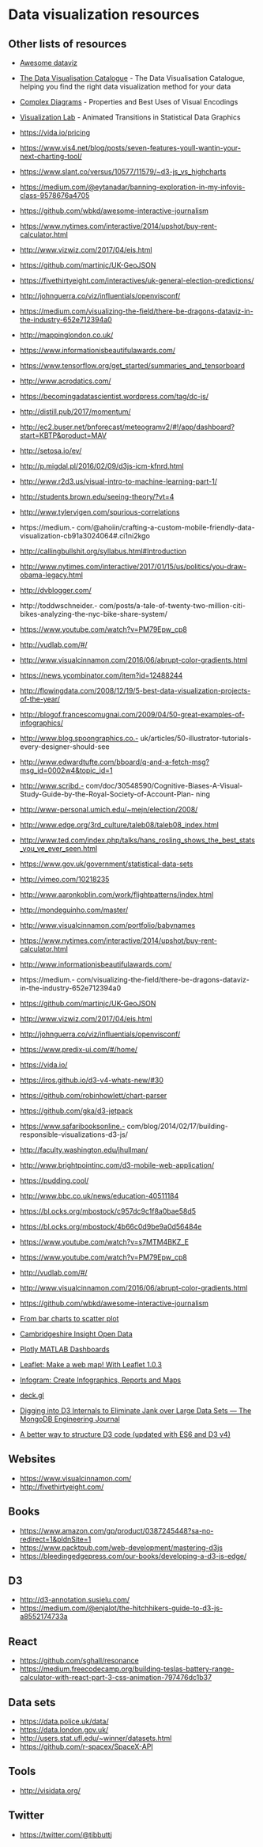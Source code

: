 # Data visualization resources

## Other lists of resources

- [Awesome dataviz](https://github.com/fasouto/awesome-dataviz)

- [The Data Visualisation Catalogue](http://www.datavizcatalogue.com/) - The Data Visualisation Catalogue, helping you find the right data visualization method for your data
- [Complex Diagrams](http://complexdiagrams.com/properties) - Properties and Best Uses of Visual Encodings
- [Visualization Lab](http://vis.berkeley.edu/papers/animated_transitions/) - Animated Transitions in Statistical Data Graphics
- https://vida.io/pricing
- https://www.vis4.net/blog/posts/seven-features-youll-wantin-your-next-charting-tool/
- https://www.slant.co/versus/10577/11579/~d3-js_vs_highcharts
- https://medium.com/@eytanadar/banning-exploration-in-my-infovis-class-9578676a4705
- https://github.com/wbkd/awesome-interactive-journalism
- https://www.nytimes.com/interactive/2014/upshot/buy-rent-calculator.html
- http://www.vizwiz.com/2017/04/eis.html
- https://github.com/martinjc/UK-GeoJSON
- https://fivethirtyeight.com/interactives/uk-general-election-predictions/
- http://johnguerra.co/viz/influentials/openvisconf/
- https://medium.com/visualizing-the-field/there-be-dragons-dataviz-in-the-industry-652e712394a0
- http://mappinglondon.co.uk/
- https://www.informationisbeautifulawards.com/
- https://www.tensorflow.org/get_started/summaries_and_tensorboard
- http://www.acrodatics.com/
- https://becomingadatascientist.wordpress.com/tag/dc-js/
- http://distill.pub/2017/momentum/
- http://ec2.buser.net/bnforecast/meteogramv2/#!/app/dashboard?start=KBTP&product=MAV
- http://setosa.io/ev/
- http://p.migdal.pl/2016/02/09/d3js-icm-kfnrd.html
- http://www.r2d3.us/visual-intro-to-machine-learning-part-1/
- http://students.brown.edu/seeing-theory/?vt=4
- http://www.tylervigen.com/spurious-correlations
- https://medium.- com/@ahoiin/crafting-a-custom-mobile-friendly-data-visualization-cb91a3024064#.ci1ni2kgo
- http://callingbullshit.org/syllabus.html#Introduction
- http://www.nytimes.com/interactive/2017/01/15/us/politics/you-draw-obama-legacy.html
- http://dvblogger.com/
- http://toddwschneider.- com/posts/a-tale-of-twenty-two-million-citi-bikes-analyzing-the-nyc-bike-share-system/
- https://www.youtube.com/watch?v=PM79Epw_cp8
- http://vudlab.com/#/
- http://www.visualcinnamon.com/2016/06/abrupt-color-gradients.html
- https://news.ycombinator.com/item?id=12488244
- http://flowingdata.com/2008/12/19/5-best-data-visualization-projects-of-the-year/
- http://blogof.francescomugnai.com/2009/04/50-great-examples-of-infographics/
- http://www.blog.spoongraphics.co.- uk/articles/50-illustrator-tutorials-every-designer-should-see
- http://www.edwardtufte.com/bboard/q-and-a-fetch-msg?msg_id=0002w4&topic_id=1
- http://www.scribd.- com/doc/30548590/Cognitive-Biases-A-Visual-Study-Guide-by-the-Royal-Society-of-Account-Plan- ning
- http://www-personal.umich.edu/~mejn/election/2008/
- http://www.edge.org/3rd_culture/taleb08/taleb08_index.html
- http://www.ted.com/index.php/talks/hans_rosling_shows_the_best_stats_you_ve_ever_seen.html
- https://www.gov.uk/government/statistical-data-sets
- http://vimeo.com/10218235
- http://www.aaronkoblin.com/work/flightpatterns/index.html
- http://mondeguinho.com/master/
- http://www.visualcinnamon.com/portfolio/babynames
- https://www.nytimes.com/interactive/2014/upshot/buy-rent-calculator.html
- http://www.informationisbeautifulawards.com/
- https://medium.- com/visualizing-the-field/there-be-dragons-dataviz-in-the-industry-652e712394a0
- https://github.com/martinjc/UK-GeoJSON
- http://www.vizwiz.com/2017/04/eis.html
- http://johnguerra.co/viz/influentials/openvisconf/
- https://www.predix-ui.com/#/home/
- https://vida.io/
- https://iros.github.io/d3-v4-whats-new/#30
- https://github.com/robinhowlett/chart-parser
- https://github.com/gka/d3-jetpack
- https://www.safaribooksonline.- com/blog/2014/02/17/building-responsible-visualizations-d3-js/
- http://faculty.washington.edu/jhullman/
- http://www.brightpointinc.com/d3-mobile-web-application/
- https://pudding.cool/
- http://www.bbc.co.uk/news/education-40511184
- https://bl.ocks.org/mbostock/c957dc9c1f8a0bae58d5
- https://bl.ocks.org/mbostock/4b66c0d9be9a0d56484e
- https://www.youtube.com/watch?v=s7MTM4BKZ_E
- https://www.youtube.com/watch?v=PM79Epw_cp8
- http://vudlab.com/#/
- http://www.visualcinnamon.com/2016/06/abrupt-color-gradients.html
- https://github.com/wbkd/awesome-interactive-journalism
- [From bar charts to scatter plot](https://gf.neocities.org/fbts/fbts.html)
- [Cambridgeshire Insight Open Data](http://opendata.cambridgeshireinsight.org.uk/)
- [Plotly MATLAB Dashboards](https://plot.ly/matlab/dashboard/)
- [Leaflet: Make a web map! With Leaflet 1.0.3](https://maptimeboston.github.io/leaflet-intro/)
- [Infogram: Create Infographics, Reports and Maps](https://infogram.com/)
- [deck.gl](https://uber.github.io/deck.gl/#/documentation/overview/introduction)
- [Digging into D3 Internals to Eliminate Jank over Large Data Sets — The MongoDB Engineering Journal](https://engineering.mongodb.com/post/digging-into-d3-internals-to-eliminate-jank-over-large-data-sets)
- [A better way to structure D3 code (updated with ES6 and D3 v4)](http://ejb.github.io/2017/08/09/a-better-way-to-structure-d3-code-es6-version.html)

## Websites

- https://www.visualcinnamon.com/
- http://fivethirtyeight.com/

## Books

- https://www.amazon.com/gp/product/0387245448?sa-no-redirect=1&pldnSite=1
- https://www.packtpub.com/web-development/mastering-d3js
- https://bleedingedgepress.com/our-books/developing-a-d3-js-edge/

## D3

- http://d3-annotation.susielu.com/
- https://medium.com/@enjalot/the-hitchhikers-guide-to-d3-js-a8552174733a

## React

- https://github.com/sghall/resonance
- https://medium.freecodecamp.org/building-teslas-battery-range-calculator-with-react-part-3-css-animation-797476dc1b37

## Data sets

- https://data.police.uk/data/
- https://data.london.gov.uk/
- http://users.stat.ufl.edu/~winner/datasets.html
- https://github.com/r-spacex/SpaceX-API

## Tools

- http://visidata.org/

## Twitter

- https://twitter.com/@tibbuttj





